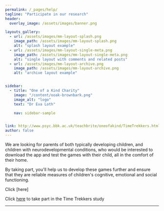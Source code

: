 ```yaml
---
permalink: /_pages/help/
tagline: "Participate in our research"
header:
  overlay_image: /assets/images/banner.png

layouts_gallery:
  - url: /assets/images/mm-layout-splash.png
    image_path: /assets/images/mm-layout-splash.png
    alt: "splash layout example"
  - url: /assets/images/mm-layout-single-meta.png
    image_path: /assets/images/mm-layout-single-meta.png
    alt: "single layout with comments and related posts"
  - url: /assets/images/mm-layout-archive.png
    image_path: /assets/images/mm-layout-archive.png
    alt: "archive layout example"


sidebar:
  - title: "One of a Kind Charity"
    image: "/content/ooak-brownbark.png"
    image_alt: "logo"
    text: "Dr Eva Loth"

    nav: sidebar-sample


link: http://www.psyc.bbk.ac.uk/teachbrite/oneofakind/TimeTrekkers.html
author: false
---
```


We are looking for parents of both typically developing children, and children with neurodevelopmental conditions, who would be interested to download the app and test the games with their child, all in the comfort of their home.

By taking part, you'll help us to develop these games further and ensure that they are reliable measures of children's cognitive, emotional and social functioning.

Click [here] 

Click [here](http://www.psyc.bbk.ac.uk/teachbrite/oneofakind/TimeTrekkers.html) to take part in the Time Trekkers study

---

